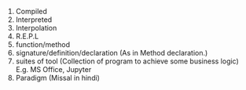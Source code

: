 1. Compiled
2. Interpreted
3. Interpolation
4. R.E.P.L
5. function/method
6. signature/definition/declaration (As in Method declaration.)
7. suites of tool (Collection of program to achieve some business logic) E.g. MS Office, Jupyter
8. Paradigm (Missal in hindi)

